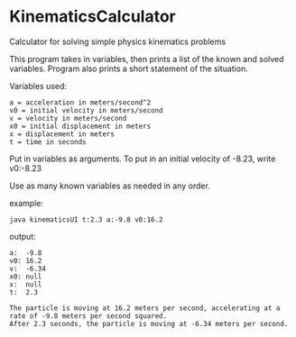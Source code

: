 # KinematicsCalculator
Calculator for solving simple physics kinematics problems

This program takes in variables, then prints a list of the known and solved variables.
Program also prints a short statement of the situation.

Variables used:

	a = acceleration in meters/second^2
	v0 = initial velocity in meters/second
	v = velocity in meters/second
	x0 = initial displacement in meters
	x = displacement in meters
	t = time in seconds

Put in variables as arguments. To put in an initial velocity of -8.23, write v0:-8.23

Use as many known variables as needed in any order.

example:

	java kinematicsUI t:2.3 a:-9.8 v0:16.2
output:

	a:	-9.8
	v0:	16.2
	v:	-6.34
	x0:	null
	x:	null
	t:	2.3
	
	The particle is moving at 16.2 meters per second, accelerating at a rate of -9.8 meters per second squared.
	After 2.3 seconds, the particle is moving at -6.34 meters per second.
